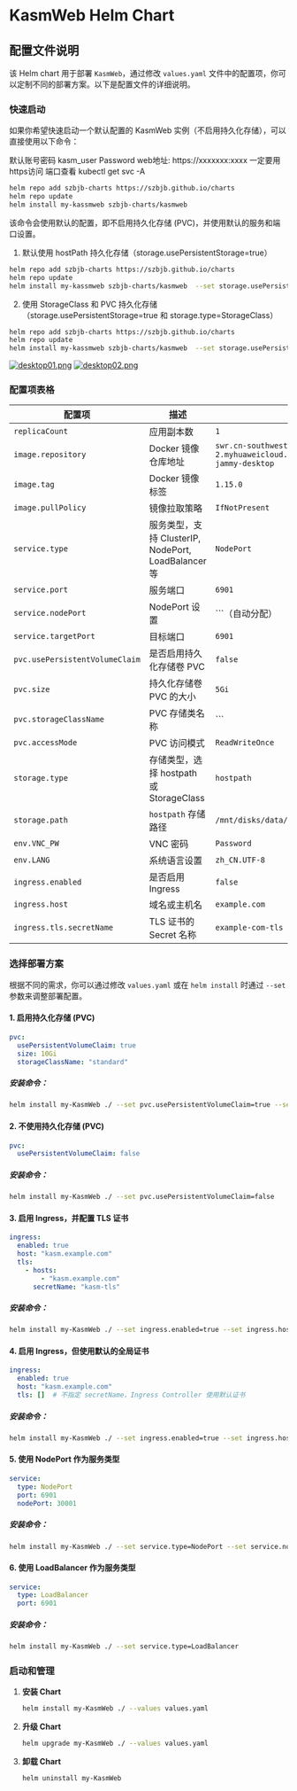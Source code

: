 # KasmWeb Helm Chart

## 配置文件说明

该 Helm chart 用于部署 `KasmWeb`，通过修改 `values.yaml` 文件中的配置项，你可以定制不同的部署方案。以下是配置文件的详细说明。

### 快速启动

如果你希望快速启动一个默认配置的 KasmWeb 实例（不启用持久化存储），可以直接使用以下命令：

默认账号密码 kasm_user  Password
web地址: https://xxxxxxx:xxxx   一定要用https访问
端口查看 kubectl get svc -A

```bash
helm repo add szbjb-charts https://szbjb.github.io/charts
helm repo update
helm install my-kassmweb szbjb-charts/kasmweb
```

该命令会使用默认的配置，即不启用持久化存储 (PVC)，并使用默认的服务和端口设置。
1. 默认使用 hostPath 持久化存储（storage.usePersistentStorage=true）
```bash
helm repo add szbjb-charts https://szbjb.github.io/charts
helm repo update    
helm install my-kassmweb szbjb-charts/kasmweb  --set storage.usePersistentStorage=true
```
2. 使用 StorageClass 和 PVC 持久化存储（storage.usePersistentStorage=true 和 storage.type=StorageClass）
```bash 
helm repo add szbjb-charts https://szbjb.github.io/charts
helm repo update
helm install my-kassmweb szbjb-charts/kasmweb  --set storage.usePersistentStorage=true --set storage.type=StorageClass --set pvc.usePersistentVolumeClaim=true --set pvc.storageClassName=""

```

[![desktop01.png](https://i.postimg.cc/hGQgGXLS/desktop01.png)](https://postimg.cc/DWhRjypD)
[![desktop02.png](https://i.postimg.cc/0QgvK9n7/desktop02.png)](https://postimg.cc/94BKv5vf)

### 配置项表格

| 配置项                      | 描述                                      | 默认值                                                    |
|---------------------------|-----------------------------------------|---------------------------------------------------------|
| `replicaCount`            | 应用副本数                                 | `1`                                                     |
| `image.repository`        | Docker 镜像仓库地址                           | `swr.cn-southwest-2.myhuaweicloud.com/kubeode/kasmweb/ubuntu-jammy-desktop` |
| `image.tag`               | Docker 镜像标签                            | `1.15.0`                                                |
| `image.pullPolicy`        | 镜像拉取策略                                | `IfNotPresent`                                          |
| `service.type`            | 服务类型，支持 ClusterIP, NodePort, LoadBalancer 等 | `NodePort`                                              |
| `service.port`            | 服务端口                                   | `6901`                                                  |
| `service.nodePort`        | NodePort 设置                              | ```（自动分配）                                          |
| `service.targetPort`      | 目标端口                                   | `6901`                                                  |
| `pvc.usePersistentVolumeClaim` | 是否启用持久化存储卷 PVC                       | `false`                                                 |
| `pvc.size`                | 持久化存储卷 PVC 的大小                     | `5Gi`                                                   |
| `pvc.storageClassName`    | PVC 存储类名称                              | ```                                                    |
| `pvc.accessMode`          | PVC 访问模式                                | `ReadWriteOnce`                                         |
| `storage.type`            | 存储类型，选择 hostpath 或 StorageClass      | `hostpath`                                              |
| `storage.path`            | `hostpath` 存储路径                         | `/mnt/disks/data/pvc-data`                              |
| `env.VNC_PW`              | VNC 密码                                  | `Password`                                              |
| `env.LANG`                | 系统语言设置                                | `zh_CN.UTF-8`                                           |
| `ingress.enabled`         | 是否启用 Ingress                           | `false`                                                 |
| `ingress.host`            | 域名或主机名                                | `example.com`                                           |
| `ingress.tls.secretName`  | TLS 证书的 Secret 名称                        | `example-com-tls`                                       |

### 选择部署方案

根据不同的需求，你可以通过修改 `values.yaml` 或在 `helm install` 时通过 `--set` 参数来调整部署配置。

#### 1. 启用持久化存储 (PVC)

```yaml
pvc:
  usePersistentVolumeClaim: true
  size: 10Gi
  storageClassName: "standard"
```

##### 安装命令：
```bash
helm install my-KasmWeb ./ --set pvc.usePersistentVolumeClaim=true --set pvc.size=10Gi --set pvc.storageClassName="standard"
```

#### 2. 不使用持久化存储 (PVC)

```yaml
pvc:
  usePersistentVolumeClaim: false
```

##### 安装命令：
```bash
helm install my-KasmWeb ./ --set pvc.usePersistentVolumeClaim=false
```

#### 3. 启用 Ingress，并配置 TLS 证书

```yaml
ingress:
  enabled: true
  host: "kasm.example.com"
  tls:
    - hosts:
        - "kasm.example.com"
      secretName: "kasm-tls"
```

##### 安装命令：
```bash
helm install my-KasmWeb ./ --set ingress.enabled=true --set ingress.host="kasm.example.com" --set ingress.tls[0].secretName="kasm-tls"
```

#### 4. 启用 Ingress，但使用默认的全局证书

```yaml
ingress:
  enabled: true
  host: "kasm.example.com"
  tls: []  # 不指定 secretName，Ingress Controller 使用默认证书
```

##### 安装命令：
```bash
helm install my-KasmWeb ./ --set ingress.enabled=true --set ingress.host="kasm.example.com"
```

#### 5. 使用 NodePort 作为服务类型

```yaml
service:
  type: NodePort
  port: 6901
  nodePort: 30001
```

##### 安装命令：
```bash
helm install my-KasmWeb ./ --set service.type=NodePort --set service.nodePort=30001
```

#### 6. 使用 LoadBalancer 作为服务类型

```yaml
service:
  type: LoadBalancer
  port: 6901
```

##### 安装命令：
```bash
helm install my-KasmWeb ./ --set service.type=LoadBalancer
```

### 启动和管理

1. **安装 Chart**
   ```bash
   helm install my-KasmWeb ./ --values values.yaml
   ```

2. **升级 Chart**
   ```bash
   helm upgrade my-KasmWeb ./ --values values.yaml
   ```

3. **卸载 Chart**
   ```bash
   helm uninstall my-KasmWeb
   ```

